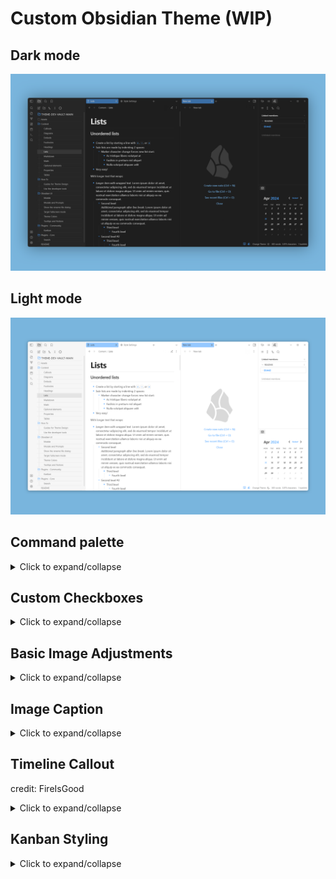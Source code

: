 # Custom Obsidian Theme (WIP)

## Dark mode
![](https://github.com/r-u-s-h-i-k-e-s-h/MyTheme/blob/main/assets/obsidian-dark-mode.png)

## Light mode
![](https://github.com/r-u-s-h-i-k-e-s-h/MyTheme/blob/main/assets/obsidian-light-mode.png)

## Command palette

<details>
  <summary>Click to expand/collapse</summary>
  
![](https://github.com/r-u-s-h-i-k-e-s-h/MyTheme/blob/main/assets/command-palette-dark.png)

![](https://github.com/r-u-s-h-i-k-e-s-h/MyTheme/blob/main/assets/command-palette-light.png)

</details>
  
## Custom Checkboxes
  
<details>
  <summary>Click to expand/collapse</summary>
  
![](https://github.com/r-u-s-h-i-k-e-s-h/MyTheme/blob/main/assets/custom-checkbox-dark.png)

![](https://github.com/r-u-s-h-i-k-e-s-h/MyTheme/blob/main/assets/custom-checkbox-light.png)

</details>

## Basic Image Adjustments

<details>
  <summary>Click to expand/collapse</summary>
  
![](https://github.com/r-u-s-h-i-k-e-s-h/MyTheme/blob/main/assets/img-adjustements-dark.png)

![](https://github.com/r-u-s-h-i-k-e-s-h/MyTheme/blob/main/assets/img-adjustements-light.png)

</details>

## Image Caption

<details>
  <summary>Click to expand/collapse</summary>
  
![](https://github.com/r-u-s-h-i-k-e-s-h/MyTheme/blob/main/assets/img-caption-dark.png)

![](https://github.com/r-u-s-h-i-k-e-s-h/MyTheme/blob/main/assets/img-caption-light.png)

</details>

## Timeline Callout
credit: FireIsGood

<details>
  <summary>Click to expand/collapse</summary>
  
![](https://github.com/r-u-s-h-i-k-e-s-h/MyTheme/blob/main/assets/timeline-callout-dark.png)

![](https://github.com/r-u-s-h-i-k-e-s-h/MyTheme/blob/main/assets/timeline-callout-light.png)

</details>

## Kanban Styling

<details>
  <summary>Click to expand/collapse</summary>
  
![](https://github.com/r-u-s-h-i-k-e-s-h/MyTheme/blob/main/assets/kanban-dark.png)

![](https://github.com/r-u-s-h-i-k-e-s-h/MyTheme/blob/main/assets/kanban-light.png)

